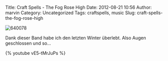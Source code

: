 Title: Craft Spells - The Fog Rose High
Date: 2012-08-21 10:56
Author: marvin
Category: Uncategorized
Tags: craftspells, music
Slug: craft-spells-the-fog-rose-high

![640078]({static}/images/640078.jpg)

Dank dieser Band habe ich den letzten Winter überlebt. Also Augen
geschlossen und so...

{% youtube vE5-tMrJuPs %}

